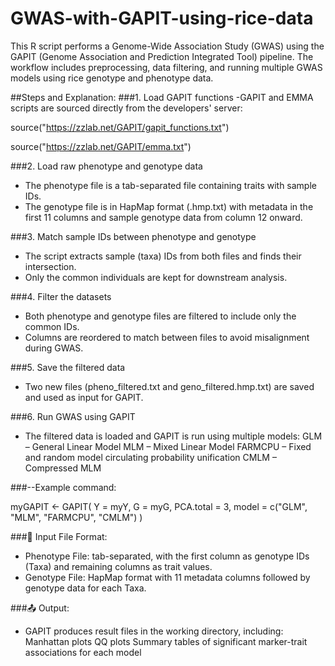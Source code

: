 # GWAS-with-GAPIT-using-rice-data
This R script performs a Genome-Wide Association Study (GWAS) using the GAPIT (Genome Association and Prediction Integrated Tool) pipeline. The workflow includes preprocessing, data filtering, and running multiple GWAS models using rice genotype and phenotype data.

##Steps and Explanation:
###1. Load GAPIT functions
-GAPIT and EMMA scripts are sourced directly from the developers' server:

source("https://zzlab.net/GAPIT/gapit_functions.txt")

source("https://zzlab.net/GAPIT/emma.txt")

###2. Load raw phenotype and genotype data
- The phenotype file is a tab-separated file containing traits with sample IDs.
- The genotype file is in HapMap format (.hmp.txt) with metadata in the first 11 columns and sample genotype data from column 12 onward.

###3. Match sample IDs between phenotype and genotype
- The script extracts sample (taxa) IDs from both files and finds their intersection.
- Only the common individuals are kept for downstream analysis.

###4. Filter the datasets
- Both phenotype and genotype files are filtered to include only the common IDs.
- Columns are reordered to match between files to avoid misalignment during GWAS.

###5. Save the filtered data
- Two new files (pheno_filtered.txt and geno_filtered.hmp.txt) are saved and used as input for GAPIT.

###6. Run GWAS using GAPIT
- The filtered data is loaded and GAPIT is run using multiple models:
   GLM – General Linear Model
   MLM – Mixed Linear Model
   FARMCPU – Fixed and random model circulating probability unification
   CMLM – Compressed MLM

###--Example command:

myGAPIT <- GAPIT(
  Y = myY,
  G = myG,
  PCA.total = 3,
  model = c("GLM", "MLM", "FARMCPU", "CMLM")
)

###📁 Input File Format:
- Phenotype File: tab-separated, with the first column as genotype IDs (Taxa) and remaining columns as trait values.
- Genotype File: HapMap format with 11 metadata columns followed by genotype data for each Taxa.

###📤 Output:
- GAPIT produces result files in the working directory, including:
   Manhattan plots
   QQ plots
   Summary tables of significant marker-trait associations for each model

